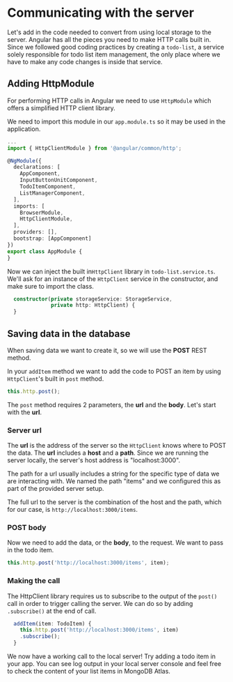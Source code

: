 # Communicating with the server

Let's add in the code needed to convert from using local storage to the server. Angular has all the pieces you need to make HTTP calls built in. Since we followed good coding practices by creating a `todo-list`, a service solely responsible for todo list item management, the only place where we have to make any code changes is inside that service.

## Adding HttpModule

For performing HTTP calls in Angular we need to use `HttpModule` which offers a simplified HTTP client library. 

We need to import this module in our `app.module.ts` so it may be used in the application.

```ts
...
import { HttpClientModule } from '@angular/common/http';

@NgModule({
  declarations: [
    AppComponent,
    InputButtonUnitComponent,
    TodoItemComponent,
    ListManagerComponent,
  ],
  imports: [
    BrowserModule,
    HttpClientModule,
  ],
  providers: [],
  bootstrap: [AppComponent]
})
export class AppModule {
}
```

Now we can inject the built in`HttpClient` library in `todo-list.service.ts`. We'll ask for an instance of the `HttpClient` service in the constructor, and make sure to import the class.

```ts
  constructor(private storageService: StorageService,
              private http: HttpClient) {
  }
```

## Saving data in the database

When saving data we want to create it, so we will use the **POST** REST method.

In your `addItem` method we want to add the code to POST an item by using `HttpClient`'s built in `post` method.

```ts
this.http.post();
```

The `post` method requires 2 parameters, the **url** and the **body**. Let's start with the **url**.

### Server url

The **url** is the address of the server so the `HttpClient` knows where to POST the data. The **url** includes a **host** and a **path**.  Since we are running the server locally, the server's host address is "localhost:3000". 

The path for a url usually includes a string for the specific type of data we are interacting with. We named the path "items" and we configured this as part of the provided server setup. 

The full url to the server is the combination of the host and the path, which for our case, is `http://localhost:3000/items`.

### POST body

Now we need to add the data, or the **body**, to the request. We want to pass in the todo item.

```ts
this.http.post('http://localhost:3000/items', item);
```

### Making the call
The HttpClient library requires us to subscribe to the output of the `post()` call in order to trigger calling the server. We can do so by adding `.subscribe()` at the end of call.

```ts
  addItem(item: TodoItem) {
    this.http.post('http://localhost:3000/items', item)
    .subscribe();
  }
```

We now have a working call to the local server! Try adding a todo item in your app. You can see log output in your local server console and feel free to check the content of your list items in MongoDB Atlas.
